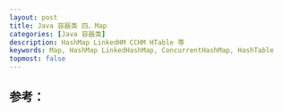 ```yaml
---
layout: post
title: Java 容器类 四、Map 
categories: [Java 容器类]
description: HashMap LinkedHM CCHM HTable 等
keywords: Map, HashMap LinkedHashMap, ConcurrentHashMap, HashTable
topmost: false
---
```












## 参考：

